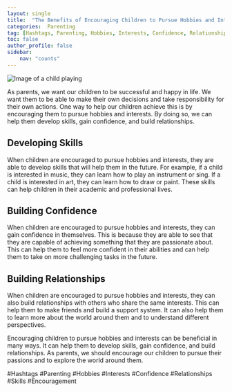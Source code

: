 ```yaml
---
layout: single
title:  "The Benefits of Encouraging Children to Pursue Hobbies and Interests"
categories:  Parenting
tag: [Hashtags, Parenting, Hobbies, Interests, Confidence, Relationships, Skills, Encouragement, ]
toc: false
author_profile: false
sidebar:
    nav: "counts"
---
```

    
![Image of a child playing](https://images.pexels.com/photos/145939/pexels-photo-145939.jpeg?auto=compress&cs=tinysrgb&dpr=2&h=650&w=940)

As parents, we want our children to be successful and happy in life. We want them to be able to make their own decisions and take responsibility for their own actions. One way to help our children achieve this is by encouraging them to pursue hobbies and interests. By doing so, we can help them develop skills, gain confidence, and build relationships.

## Developing Skills

When children are encouraged to pursue hobbies and interests, they are able to develop skills that will help them in the future. For example, if a child is interested in music, they can learn how to play an instrument or sing. If a child is interested in art, they can learn how to draw or paint. These skills can help children in their academic and professional lives.

## Building Confidence

When children are encouraged to pursue hobbies and interests, they can gain confidence in themselves. This is because they are able to see that they are capable of achieving something that they are passionate about. This can help them to feel more confident in their abilities and can help them to take on more challenging tasks in the future.

## Building Relationships

When children are encouraged to pursue hobbies and interests, they can also build relationships with others who share the same interests. This can help them to make friends and build a support system. It can also help them to learn more about the world around them and to understand different perspectives.

Encouraging children to pursue hobbies and interests can be beneficial in many ways. It can help them to develop skills, gain confidence, and build relationships. As parents, we should encourage our children to pursue their passions and to explore the world around them.

#Hashtags
#Parenting #Hobbies #Interests #Confidence #Relationships #Skills #Encouragement